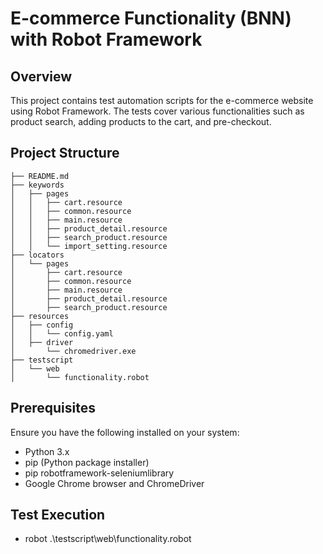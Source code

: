 # E-commerce Functionality (BNN) with Robot Framework
## Overview
This project contains test automation scripts for the e-commerce website using Robot Framework. The tests cover various functionalities such as product search, adding products to the cart,  and pre-checkout.

## Project Structure
```
├── README.md
├── keywords
│   ├── pages
│   │   ├── cart.resource
│   │   ├── common.resource
│   │   ├── main.resource
│   │   ├── product_detail.resource
│   │   ├── search_product.resource
│   │   └── import_setting.resource
├── locators
│   └── pages
│       ├── cart.resource
│       ├── common.resource
│       ├── main.resource
│       ├── product_detail.resource
│       ├── search_product.resource
├── resources
│   ├── config
│   │   └── config.yaml
│   ├── driver
│       └── chromedriver.exe
├── testscript
│   └── web
│       └── functionality.robot
```

## Prerequisites
Ensure you have the following installed on your system:
- Python 3.x
- pip (Python package installer)
- pip robotframework-seleniumlibrary
- Google Chrome browser and ChromeDriver

## Test Execution
- robot .\testscript\web\functionality.robot